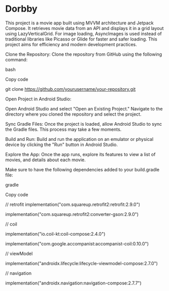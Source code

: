 # Dorbby

This project is a movie app built using MVVM architecture and Jetpack Compose. It retrieves movie data from an API and displays it in a grid layout using LazyVerticalGrid. For image loading, AsyncImages is used instead of traditional libraries like Picasso or Glide for faster and safer loading. This project aims for efficiency and modern development practices.

Clone the Repository:
Clone the repository from GitHub using the following command:

bash


Copy code

git clone https://github.com/yourusername/your-repository.git


Open Project in Android Studio:

Open Android Studio and select "Open an Existing Project." Navigate to the directory where you cloned the repository and select the project.

Sync Gradle Files:
Once the project is loaded, allow Android Studio to sync the Gradle files. This process may take a few moments.

Build and Run:
Build and run the application on an emulator or physical device by clicking the "Run" button in Android Studio.

Explore the App:
Once the app runs, explore its features to view a list of movies, and details about each movie.

Make sure to have the following dependencies added to your build.gradle file:

gradle

Copy code

// retrofit
implementation("com.squareup.retrofit2:retrofit:2.9.0")

implementation("com.squareup.retrofit2:converter-gson:2.9.0")

// coil

implementation("io.coil-kt:coil-compose:2.4.0")

implementation("com.google.accompanist:accompanist-coil:0.10.0")

// viewModel

implementation("androidx.lifecycle:lifecycle-viewmodel-compose:2.7.0")

// navigation

implementation("androidx.navigation:navigation-compose:2.7.7")

